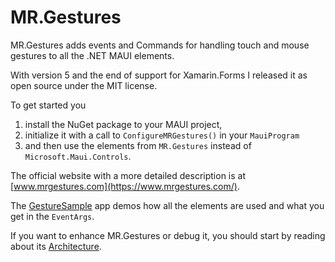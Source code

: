 # MR.Gestures

MR.Gestures adds events and Commands for handling touch and mouse gestures to all the .NET MAUI elements.

With version 5 and the end of support for Xamarin.Forms I released it as open source under the MIT license.

To get started you

1) install the NuGet package to your MAUI project,
2) initialize it with a call to `ConfigureMRGestures()` in your `MauiProgram`
3) and then use the elements from `MR.Gestures` instead of `Microsoft.Maui.Controls`.

The official website with a more detailed description is at [www.mrgestures.com](https://www.mrgestures.com/).

The [GestureSample](https://github.com/MichaelRumpler/GestureSample) app demos how all the elements are used and what you get in the `EventArgs`.

If you want to enhance MR.Gestures or debug it, you should start by reading about its [Architecture](Architecture.md).
